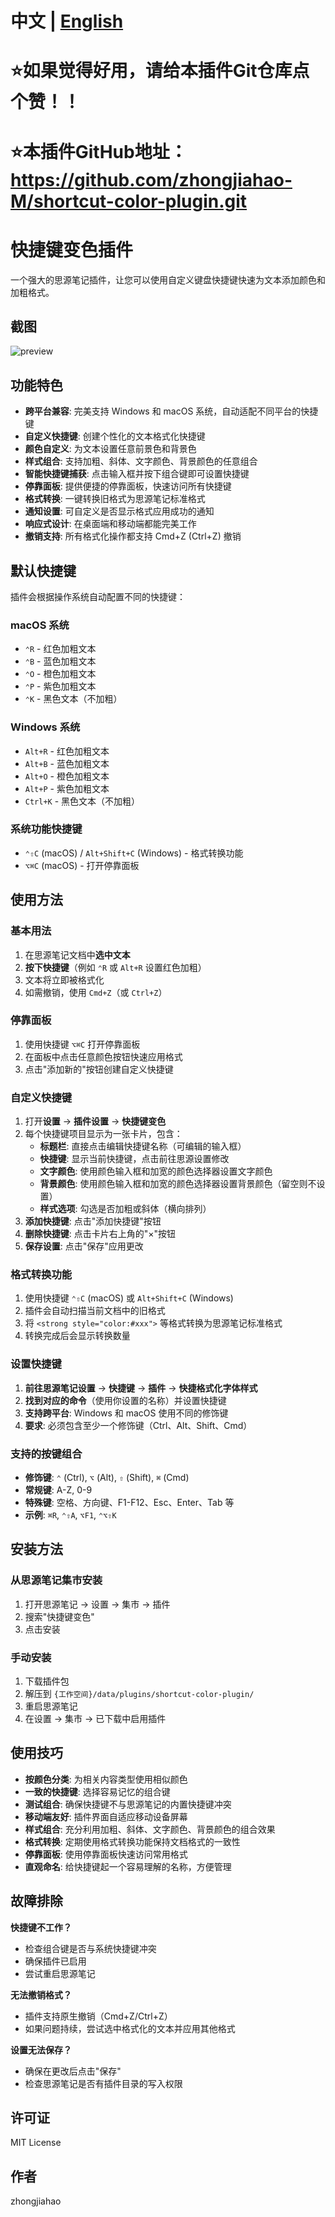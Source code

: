 # 中文 | [English](README_EN.md)

# ⭐如果觉得好用，请给本插件Git仓库点个赞！！
# ⭐本插件GitHub地址：https://github.com/zhongjiahao-M/shortcut-color-plugin.git
# 快捷键变色插件

一个强大的思源笔记插件，让您可以使用自定义键盘快捷键快速为文本添加颜色和加粗格式。

## 截图

![preview](preview.png)

## 功能特色

- **跨平台兼容**: 完美支持 Windows 和 macOS 系统，自动适配不同平台的快捷键
- **自定义快捷键**: 创建个性化的文本格式化快捷键
- **颜色自定义**: 为文本设置任意前景色和背景色
- **样式组合**: 支持加粗、斜体、文字颜色、背景颜色的任意组合
- **智能快捷键捕获**: 点击输入框并按下组合键即可设置快捷键
- **停靠面板**: 提供便捷的停靠面板，快速访问所有快捷键
- **格式转换**: 一键转换旧格式为思源笔记标准格式
- **通知设置**: 可自定义是否显示格式应用成功的通知
- **响应式设计**: 在桌面端和移动端都能完美工作
- **撤销支持**: 所有格式化操作都支持 Cmd+Z (Ctrl+Z) 撤销

## 默认快捷键

插件会根据操作系统自动配置不同的快捷键：

### macOS 系统
- `⌃R` - 红色加粗文本
- `⌃B` - 蓝色加粗文本  
- `⌃O` - 橙色加粗文本
- `⌃P` - 紫色加粗文本
- `⌃K` - 黑色文本（不加粗）

### Windows 系统
- `Alt+R` - 红色加粗文本
- `Alt+B` - 蓝色加粗文本  
- `Alt+O` - 橙色加粗文本
- `Alt+P` - 紫色加粗文本
- `Ctrl+K` - 黑色文本（不加粗）

### 系统功能快捷键
- `⌃⇧C` (macOS) / `Alt+Shift+C` (Windows) - 格式转换功能
- `⌥⌘C` (macOS) - 打开停靠面板

## 使用方法

### 基本用法

1. 在思源笔记文档中**选中文本**
2. **按下快捷键**（例如 `⌃R` 或 `Alt+R` 设置红色加粗）
3. 文本将立即被格式化
4. 如需撤销，使用 `Cmd+Z`（或 `Ctrl+Z`）

### 停靠面板

1. 使用快捷键 `⌥⌘C` 打开停靠面板
2. 在面板中点击任意颜色按钮快速应用格式
3. 点击"添加新的"按钮创建自定义快捷键

### 自定义快捷键

1. 打开**设置** → **插件设置** → **快捷键变色**
2. 每个快捷键项目显示为一张卡片，包含：
   - **标题栏**: 直接点击编辑快捷键名称（可编辑的输入框）
   - **快捷键**: 显示当前快捷键，点击前往思源设置修改
   - **文字颜色**: 使用颜色输入框和加宽的颜色选择器设置文字颜色
   - **背景颜色**: 使用颜色输入框和加宽的颜色选择器设置背景颜色（留空则不设置）
   - **样式选项**: 勾选是否加粗或斜体（横向排列）
3. **添加快捷键**: 点击"添加快捷键"按钮
4. **删除快捷键**: 点击卡片右上角的"×"按钮
5. **保存设置**: 点击"保存"应用更改

### 格式转换功能

1. 使用快捷键 `⌃⇧C` (macOS) 或 `Alt+Shift+C` (Windows)
2. 插件会自动扫描当前文档中的旧格式
3. 将 `<strong style="color:#xxx">` 等格式转换为思源笔记标准格式
4. 转换完成后会显示转换数量

### 设置快捷键

1. **前往思源笔记设置** → **快捷键** → **插件** → **快捷格式化字体样式**
2. **找到对应的命令**（使用你设置的名称）并设置快捷键
3. **支持跨平台**: Windows 和 macOS 使用不同的修饰键
4. **要求**: 必须包含至少一个修饰键（Ctrl、Alt、Shift、Cmd）

### 支持的按键组合

- **修饰键**: `⌃` (Ctrl), `⌥` (Alt), `⇧` (Shift), `⌘` (Cmd)
- **常规键**: A-Z, 0-9
- **特殊键**: 空格、方向键、F1-F12、Esc、Enter、Tab 等
- **示例**: `⌘R`, `⌃⇧A`, `⌥F1`, `⌃⌥⇧K`

## 安装方法

### 从思源笔记集市安装
1. 打开思源笔记 → 设置 → 集市 → 插件
2. 搜索"快捷键变色"
3. 点击安装

### 手动安装
1. 下载插件包
2. 解压到 `{工作空间}/data/plugins/shortcut-color-plugin/`
3. 重启思源笔记
4. 在设置 → 集市 → 已下载中启用插件

## 使用技巧

- **按颜色分类**: 为相关内容类型使用相似颜色
- **一致的快捷键**: 选择容易记忆的组合键
- **测试组合**: 确保快捷键不与思源笔记的内置快捷键冲突
- **移动端友好**: 插件界面自适应移动设备屏幕
- **样式组合**: 充分利用加粗、斜体、文字颜色、背景颜色的组合效果
- **格式转换**: 定期使用格式转换功能保持文档格式的一致性
- **停靠面板**: 使用停靠面板快速访问常用格式
- **直观命名**: 给快捷键起一个容易理解的名称，方便管理

## 故障排除

**快捷键不工作？**
- 检查组合键是否与系统快捷键冲突
- 确保插件已启用
- 尝试重启思源笔记

**无法撤销格式？**
- 插件支持原生撤销（Cmd+Z/Ctrl+Z）
- 如果问题持续，尝试选中格式化的文本并应用其他格式

**设置无法保存？**
- 确保在更改后点击"保存"
- 检查思源笔记是否有插件目录的写入权限

## 许可证

MIT License

## 作者

zhongjiahao